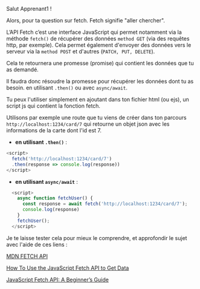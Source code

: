 Salut Apprenant1 !

Alors, pour ta question sur fetch.
Fetch signifie "aller chercher".

L’API Fetch c’est une interface JavaScript qui permet notamment via la méthode `fetch()` de récupérer des données `method GET` (via des requêtes http, par exemple).
Cela permet également d'envoyer des données vers le serveur via la `method POST` et d'autres (`PATCH, PUT, DELETE`).

Cela te retournera une promesse (promise) qui contient les données que tu as demandé.

Il faudra donc résoudre la promesse pour récupérer les données dont tu as besoin.
en utilisant `.then()` ou avec `async/await`.

Tu peux l'utiliser simplement en ajoutant dans ton fichier html (ou ejs), un script js qui contient la fonction fetch.

Utilisons par exemple une route que tu viens de créer dans ton parcours `http://localhost:1234/card/7` qui retourne un objet json avec les informations de la carte dont l'id est 7.

- **en utilisant `.then()`** :
```js
<script>
  fetch('http://localhost:1234/card/7')
  .then(response => console.log(response))
</script>
```

- **en utilisant `async/await`** :
```js
  <script>
    async function fetchUser() {
      const response = await fetch('http://localhost:1234/card/7');
      console.log(response)
    }
    fetchUser();
  </script>
```

Je te laisse tester cela pour mieux le comprendre, et approfondir le sujet avec l'aide de ces liens :

[MDN FETCH API](https://developer.mozilla.org/fr/docs/Web/API/Fetch_API)

[How To Use the JavaScript Fetch API to Get Data](https://www.digitalocean.com/community/tutorials/how-to-use-the-javascript-fetch-api-to-get-data)

[JavaScript Fetch API: A Beginner’s Guide](https://www.freecodecamp.org/news/javascript-fetch-api-tutorial/)
